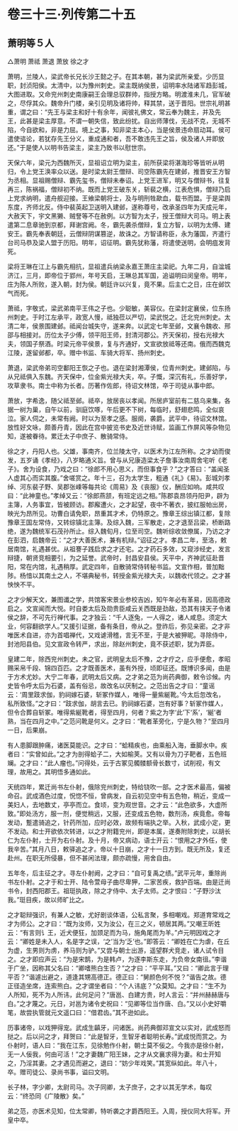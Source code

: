 # 卷三十三·列传第二十五

## 萧明等５人

△萧明 萧祗 萧退 萧放 徐之才

萧明，兰陵人，梁武帝长兄长沙王懿之子。在其本朝，甚为梁武所亲爱。少历显职，封浈阳侯。太清中，以为豫州刺史。梁主既纳侯景，诏明率水陆诸军趋彭城，大图进取。又命兖州刺史南康嗣王会理总驭群帅，指授方略。明渡淮未几，官军破之，尽俘其众。魏帝升门楼，亲引见明及诸将帅，释其禁，送于晋阳。世宗礼明甚重，谓之曰：“先王与梁主和好十有余年，闻彼礼佛文，常云奉为魏主，并及先王，此甚是梁主厚意。不谓一朝失信，致此纷扰。自出师薄伐，无战不克，无城不陷，今自欲和，非是力屈。境上之事，知非梁主本心，当是侯景违命扇动耳。侯可遣使谘论，若犹存先王分义，重成通和者，吾不敢违先王之旨，侯及诸人并即放还。”于是使人以明书告梁主，梁主乃致书以慰世宗。

天保六年，梁元为西魏所灭，显祖诏立明为梁主，前所获梁将湛海珍等皆听从明归，令上党王涣率众以送。是时梁太尉王僧辩、司空陈霸先在建邺，推晋安王方智为丞相。显祖赐僧辩、霸先玺书，僧辩未奉诏。上党王进军，明又与僧辩书，往复再三，陈祸福，僧辩初不纳。既而上党王破东关，斩裴之横，江表危惧，僧辩乃启上党求纳明，遣舟舰迎接。王飨梁朝将士，及与明刑牲歃血，载书而盟。于是梁舆东度，齐师北反。侍中裴英起卫送明入建邺，遂称尊号，改承圣四年为天成元年，大赦天下，宇文黑獭、贼詧等不在赦例。以方智为太子，授王僧辩大司马。明上表遣第二息章驰到京都，拜谢宫阙。冬，霸先袭杀僧辩，复立方智，以明为太傅、建安王。霸先奉表朝廷，云僧辩阴谋篡逆，故诛之。方智请称臣，永为藩国，齐遣行台司马恭及梁人盟于历阳。明年，诏征明。霸先犹称藩，将遣使送明，会明疽发背死。

梁将王琳在江上与霸先相抗，显祖遣兵纳梁永嘉王萧庄主梁祀。九年二月，自湓城济江，三月，即帝位于郢州，年号天启，王琳总其军国，追谥明曰闵皇帝。明年，庄为陈人所败，遂入朝，封为侯。朝廷许以兴复，竟不果。后主亡之日，庄在邺饮气而死。

萧祗，字敬式，梁武弟南平王伟之子也。少聪敏，美容仪。在梁封定襄侯，位东扬州刺史。于时江左承平，政宽人慢，祗独莅以严切，梁武悦之。迁北兖州刺史。太清二年，侯景围建邺。祗闻台城失守，遂来奔。以武定七年至邺，文襄令魏收、邢邵与相接对。历位太子少傅，领平阳王师，封清河郡公。齐天保初，授右光禄大夫，领国子祭酒。时梁元帝平侯景，复与齐通好，文宣欲放祗等还南。俄而西魏克江陵，遂留邺都，卒。赠中书监、车骑大将军、扬州刺史。

萧退，梁武帝弟司空鄱阳王恢之子也。退在梁封湘潭侯，位青州刺史。建邺陷，与从兄祗俱入东魏。齐天保中，位金紫光禄大夫，卒。子慨，深沉有礼，乐善好学，攻草隶书。南士中称为长者。历著作佐郎，待诏文林馆，卒于司徒从事中郎。

萧放，字希逸，随父祗至邺。祗卒，放居丧以孝闻。所居庐室前有二慈乌来集，各据一树为巢，自午以前，驯庭饮啄，午后更不下树，每临时，舒翅悲鸣，全似哀泣。家人伺之，未常有阙。时以为至孝之感。服阕，袭爵。武平中，待诏文林馆。放性好文咏，颇善丹青，因此在宫中披览书史及近世诗赋，监画工作屏风等杂物见知，遂被眷待。累迁太子中庶子、散骑常侍。

徐之才，丹阳人也。父雄，事南齐，位兰陵太守，以医术为江左所称。之才幼而俊发，五岁诵《孝经》，八岁略通义旨。曾与从兄康造梁太子詹事汝南周舍宅听《老子》。舍为设食，乃戏之曰：“徐郎不用心思义，而但事食乎？”之才答曰：“盖闻圣人虚其心而实其腹。”舍嗟赏之。年十三，召为太学生，粗通《礼》《易》。彭城刘孝绰、河东裴子野、吴郡张嵊等每共论《周易》及《丧服》仪，酬应如响。咸共叹曰：“此神童也。”孝绰又云：“徐郎燕颔，有班定远之相。”陈郡袁昂领丹阳尹，辟为主簿，人务事宜，皆被顾访。郡廨遭火，之才起望，夜中不著衣，披红服帕出房，映光为昂所见。功曹白请免职，昂重其才术，仍特原之。豫章王综出镇江都，复除豫章王国左常侍，又转综镇北主簿。及综入魏，三军散走，之才退至吕梁，桥断路绝，遂为魏统军石茂孙所止。综入魏旬月，位至司空。魏听综收敛僚属，乃访之才在彭泗，启魏帝云：“之才大善医术，兼有机辩。”诏征之才。孝昌二年，至洛，敕居南馆，礼遇甚优。从祖謇子践启求之才还宅。之才药石多效，又窥涉经史，发言辩捷，朝贤竞相要引，为之延誉。武帝时，封昌安县侯。天平中，齐神武征赴晋阳，常在内馆，礼遇稍厚。武定四年，自散骑常侍转秘书监。文宣作相，普加黜陟。杨愔以其南土之人，不堪典秘书，转授金紫光禄大夫，以魏收代领之。之才甚怏怏不平。

之才少解天文，兼图谶之学，共馆客宋景业参校吉凶，知午年必有革易，因高德政启之。文宣闻而大悦。时自娄太后及勋贵臣咸云关西既是劲敌，恐其有挟天子令诸侯之辞，不可先行禅代事。之才独云：“千人逐兔，一人得之，诸人咸息。须定大业，何容翻欲学人。”又援引证据，备有条目，帝从之。登祚后，弥见亲密。之才非唯医术自进，亦为首唱禅代，又戏谑滑稽，言无不至，于是大被狎昵。寻除侍中，封池阳县伯。见文宣政令转严，求出，除赵州刺史，竟不获述职，犹为弄臣。

皇建二年，除西兖州刺史。未之官，武明皇太后不豫，之才疗之，应手便愈，孝昭赐采帛千段、锦四百匹。之才既善医术，虽有外授，顷即征还。既博识多闻，由是于方术尤妙。大宁二年春，武明太后又病。之才弟之范为尚药典御，敕令诊候。内史皆令呼太后为石婆，盖有俗忌，故改名以厌制之。之范出告之才曰：“童谣云：‘周里跂求伽，豹祠嫁石婆，斩冢作媒人，唯得一量紫綖靴。’今太后忽改名，私所致怪。”之才曰：“跂求伽，胡言去已。豹祠嫁石婆，岂有好事？斩冢作媒人，但令合葬自斩冢。唯得紫綖靴者，得至四月，何者？紫之为字‘此’下‘系’，‘綖’者熟，当在四月之中。”之范问靴是何义。之才曰：“靴者革旁化，宁是久物？”至四月一日，后果崩。

有人患脚跟肿痛，诸医莫能识。之才曰：“蛤精疾也，由乘船入海，垂脚水中。疾者曰：“实曾如此。”之才为剖得蛤子二，大如榆荚。又有以骨为刀子靶者，五色班斓。之才曰：“此人瘤也。”问得处，云于古冢见髑髅额骨长数寸，试削视，有文理，故用之。其明悟多通如此。

天统四年，累迁尚书左仆射，俄除兖州刺史，特给铙吹一部。之才医术最高，偏被命召。武成酒色过度，怳惚不恒，曾病发，自云初见空中有五色物，稍近，变成一美妇人，去地数丈，亭亭而立。食顷，变为观世音。之才云：“此色欲多，大虚所致。”即处汤方，服一剂，便觉稍远，又服，还变成五色物，数剂汤，疾竟愈。帝每发动，蹔遣骑追之，针药所加，应时必效，故频有端执之举。入秋，武成小定，更不发动。和士开欲依次转进，以之才附籍兖州，即是本属，遂奏附除刺史，以胡长仁为左仆射，士开为右仆射。及十月，帝又病动，语士开云：“恨用之才外任，使我辛苦。”其月八日，敕驿追之才。帝以十日崩，之才十一日方到。既无所及，复还赴州。在职无所侵暴，但不甚闲法理，颇亦疏慢，用舍自由。

五年冬，后主征之才。寻左仆射阙，之才曰：“自可复禹之绩。”武平元年，重除尚书左仆射。之才于和士开、陆令萱母子曲尽卑狎，二家苦疾，救护百端。由是迁尚书令，封西阳郡王。祖珽执政，除之才侍中、太子太师。之才恨曰：“子野沙汰我。”珽目疾，故以师旷比之。

之才聪辩强识，有兼人之敏，尤好剧谈体语，公私言聚，多相嘲戏。郑道育常戏之才为师公。之才曰：“既为汝师，又为汝公，在三之义，顿居其两。”又嘲王昕姓云：“有言则讠王，近犬便狂，加颈足而为马，施角尾而为羊。”卢元明因戏之才云：“卿姓是未入人，名是字之误，‘之’当为‘乏’也。”即答云：“卿姓在亡为虐，在丘为虚，生男则为虏，养马则为驴。”又尝与朝士出游，遥望群犬竞走，诸人试令目之。之才即应声云：“为是宋鹊，为是韩卢，为逐李斯东走，为负帝女南徂。”李谐于广坐，因称其父名曰：“卿嗜熊白生否？”之才曰：“平平耳。”又曰：“卿此言于理平否？”谐遽出避之，道逢其甥高德正。德正曰：“舅颜色何不悦？”谐告之故。德正径造坐席，连索熊白。之才谓坐者曰：“个人讳底？”众莫知。之才曰：“生不为人所知，死不为人所讳，此何足问？”唐邕、白建方贵，时人言云：“并州赫赫唐与白。”之才蔑之。元日，对邕为诸令史祝曰：“见卿等位当作唐、白。”又以小史好嚼笔，故尝执管就元文遥口曰：“借君齿。”其不逊如此。

历事诸帝，以戏狎得宠。武成生齻牙，问诸医。尚药典御邓宣文以实对，武成怒而挞之。后以问之才，拜贺曰：“此是智牙，生智牙者聪明长寿。”武成悦而赏之。为仆射时，语人曰：“我在江东，见徐勉作仆射，朝士莫不佞之。今我亦是徐仆射，无一人佞我，何由可活！”之才妻魏广阳王妹，之才从文襄求得为妻。和士开知之，乃淫其妻。之才遇见而避之，退曰：“妨少年戏笑。”其宽纵如此。年八十，卒。赠司徒公、录尚书事，谥曰文明。

长子林，字少卿，太尉司马。次子同卿，太子庶子，之才以其无学术，每叹云：“终恐同《广陵散》矣。”

弟之范，亦医术见知，位太常卿，特听袭之才爵西阳王。入周，授仪同大将军。开皇中卒。
